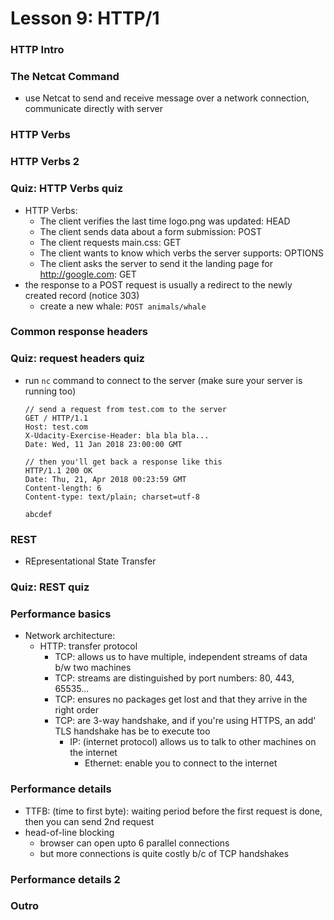 # Lesson 9: HTTP/1

### HTTP Intro
### The Netcat Command
* use Netcat to send and receive message over a network connection, communicate directly with server

### HTTP Verbs
### HTTP Verbs 2
### Quiz: HTTP Verbs quiz
* HTTP Verbs:
  * The client verifies the last time logo.png was updated: HEAD
  * The client sends data about a form submission: POST
  * The client requests main.css: GET
  * The client wants to know which verbs the server supports: OPTIONS
  * The client asks the server to send it the landing page for http://google.com: GET
* the response to a POST request is usually a redirect to the newly created record (notice 303)
  * create a new whale: `POST animals/whale`

### Common response headers
### Quiz: request headers quiz
* run `nc` command to connect to the server (make sure your server is running too)
  ```
  // send a request from test.com to the server
  GET / HTTP/1.1
  Host: test.com
  X-Udacity-Exercise-Header: bla bla bla...
  Date: Wed, 11 Jan 2018 23:00:00 GMT

  // then you'll get back a response like this
  HTTP/1.1 200 OK
  Date: Thu, 21, Apr 2018 00:23:59 GMT
  Content-length: 6
  Content-type: text/plain; charset=utf-8

  abcdef
  ```
### REST
* REpresentational State Transfer

### Quiz: REST quiz
### Performance basics
* Network architecture:
  * HTTP: transfer protocol
    * TCP: allows us to have multiple, independent streams of data b/w two machines
    * TCP: streams are distinguished by port numbers: 80, 443, 65535...
    * TCP: ensures no packages get lost and that they arrive in the right order
    * TCP: are 3-way handshake, and if you're using HTTPS, an add' TLS handshake has be to execute too
      * IP: (internet protocol) allows us to talk to other machines on the internet
        * Ethernet: enable you to connect to the internet

### Performance details
* TTFB: (time to first byte): waiting period before the first request is done, then you can send 2nd request
* head-of-line blocking
  * browser can open upto 6 parallel connections
  * but more connections is quite costly b/c of TCP handshakes

### Performance details 2

### Outro
